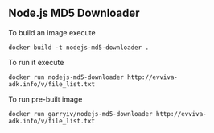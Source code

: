 Node.js MD5 Downloader
---

To build an image execute
```
docker build -t nodejs-md5-downloader .
```

To run it execute
```
docker run nodejs-md5-downloader http://evviva-adk.info/v/file_list.txt
```

To run pre-built image
```
docker run garryiv/nodejs-md5-downloader http://evviva-adk.info/v/file_list.txt
```